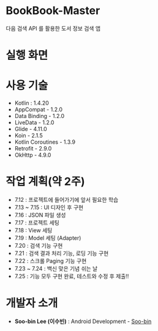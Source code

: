 # BookBook-Master
다음 검색 API 를 활용한 도서 정보 검색 앱

# 실행 화면

# 사용 기술
- Kotlin : 1.4.20
- AppCompat - 1.2.0
- Data Binding - 1.2.0
- LiveData - 1.2.0
- Glide - 4.11.0
- Koin - 2.1.5
- Kotlin Coroutines - 1.3.9
- Retrofit - 2.9.0
- OkHttp - 4.9.0

# 작업 계획(약 2주)
- 7.12 : 프로젝트에 들어가기에 앞서 필요한 학습
- 7.13 ~ 7.15 : UI 디자인 후 구현
- 7.16 : JSON 파일 생성
- 7.17 : 프로젝트 세팅
- 7.18 : View 세팅
- 7.19 : Model 세팅 (Adapter)
- 7.20 : 검색 기능 구현
- 7.21 : 검색 결과 처리 기능, 로딩 기능 구현
- 7.22 : 스크롤 Paging 기능 구현
- 7.23 ~ 7.24 : 백신 맞은 기념 쉬는 날
- 7.25 : 기능 모두 구현 완료, 테스트와 수정 후 제출!!

# 개발자 소개
* **Soo-bin Lee (이수빈)** : Android Development - [Soo-bin](https://github.com/ccomangi2)
